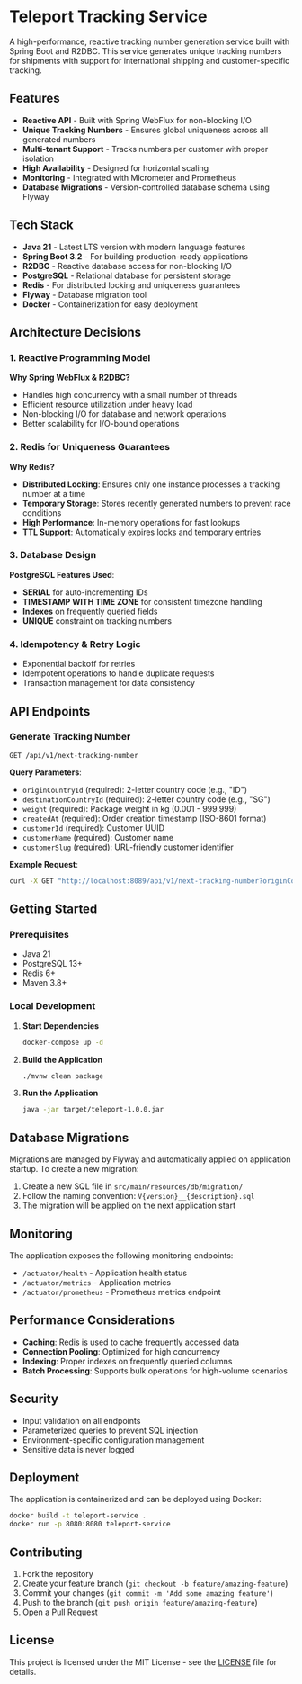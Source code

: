 # Teleport Tracking Service

A high-performance, reactive tracking number generation service built with Spring Boot and R2DBC. This service generates unique tracking numbers for shipments with support for international shipping and customer-specific tracking.

## Features

- **Reactive API** - Built with Spring WebFlux for non-blocking I/O
- **Unique Tracking Numbers** - Ensures global uniqueness across all generated numbers
- **Multi-tenant Support** - Tracks numbers per customer with proper isolation
- **High Availability** - Designed for horizontal scaling
- **Monitoring** - Integrated with Micrometer and Prometheus
- **Database Migrations** - Version-controlled database schema using Flyway

## Tech Stack

- **Java 21** - Latest LTS version with modern language features
- **Spring Boot 3.2** - For building production-ready applications
- **R2DBC** - Reactive database access for non-blocking I/O
- **PostgreSQL** - Relational database for persistent storage
- **Redis** - For distributed locking and uniqueness guarantees
- **Flyway** - Database migration tool
- **Docker** - Containerization for easy deployment

## Architecture Decisions

### 1. Reactive Programming Model

**Why Spring WebFlux & R2DBC?**
- Handles high concurrency with a small number of threads
- Efficient resource utilization under heavy load
- Non-blocking I/O for database and network operations
- Better scalability for I/O-bound operations

### 2. Redis for Uniqueness Guarantees

**Why Redis?**
- **Distributed Locking**: Ensures only one instance processes a tracking number at a time
- **Temporary Storage**: Stores recently generated numbers to prevent race conditions
- **High Performance**: In-memory operations for fast lookups
- **TTL Support**: Automatically expires locks and temporary entries

### 3. Database Design

**PostgreSQL Features Used**:
- **SERIAL** for auto-incrementing IDs
- **TIMESTAMP WITH TIME ZONE** for consistent timezone handling
- **Indexes** on frequently queried fields
- **UNIQUE** constraint on tracking numbers

### 4. Idempotency & Retry Logic

- Exponential backoff for retries
- Idempotent operations to handle duplicate requests
- Transaction management for data consistency

## API Endpoints

### Generate Tracking Number

```http
GET /api/v1/next-tracking-number
```

**Query Parameters**:
- `originCountryId` (required): 2-letter country code (e.g., "ID")
- `destinationCountryId` (required): 2-letter country code (e.g., "SG")
- `weight` (required): Package weight in kg (0.001 - 999.999)
- `createdAt` (required): Order creation timestamp (ISO-8601 format)
- `customerId` (required): Customer UUID
- `customerName` (required): Customer name
- `customerSlug` (required): URL-friendly customer identifier

**Example Request**:
```bash
curl -X GET "http://localhost:8089/api/v1/next-tracking-number?originCountryId=ID&destinationCountryId=SG&weight=1.5&createdAt=2025-06-27T18:00:00%2B07:00&customerId=123e4567-e89b-12d3-a456-426614174000&customerName=Test%20Customer&customerSlug=test-customer"
```

## Getting Started

### Prerequisites

- Java 21
- PostgreSQL 13+
- Redis 6+
- Maven 3.8+

### Local Development

1. **Start Dependencies**
   ```bash
   docker-compose up -d
   ```

2. **Build the Application**
   ```bash
   ./mvnw clean package
   ```

3. **Run the Application**
   ```bash
   java -jar target/teleport-1.0.0.jar
   ```

## Database Migrations

Migrations are managed by Flyway and automatically applied on application startup. To create a new migration:

1. Create a new SQL file in `src/main/resources/db/migration/`
2. Follow the naming convention: `V{version}__{description}.sql`
3. The migration will be applied on the next application start

## Monitoring

The application exposes the following monitoring endpoints:

- `/actuator/health` - Application health status
- `/actuator/metrics` - Application metrics
- `/actuator/prometheus` - Prometheus metrics endpoint

## Performance Considerations

- **Caching**: Redis is used to cache frequently accessed data
- **Connection Pooling**: Optimized for high concurrency
- **Indexing**: Proper indexes on frequently queried columns
- **Batch Processing**: Supports bulk operations for high-volume scenarios

## Security

- Input validation on all endpoints
- Parameterized queries to prevent SQL injection
- Environment-specific configuration management
- Sensitive data is never logged

## Deployment

The application is containerized and can be deployed using Docker:

```bash
docker build -t teleport-service .
docker run -p 8080:8080 teleport-service
```

## Contributing

1. Fork the repository
2. Create your feature branch (`git checkout -b feature/amazing-feature`)
3. Commit your changes (`git commit -m 'Add some amazing feature'`)
4. Push to the branch (`git push origin feature/amazing-feature`)
5. Open a Pull Request

## License

This project is licensed under the MIT License - see the [LICENSE](LICENSE) file for details.
